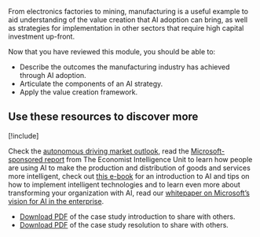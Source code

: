 From electronics factories to mining, manufacturing is a useful example to aid understanding of the value creation that AI adoption can bring, as well as strategies for implementation in other sectors that require high capital investment up-front.

Now that you have reviewed this module, you should be able to:

* Describe the outcomes the manufacturing industry has achieved through AI adoption.
* Articulate the components of an AI strategy.
* Apply the value creation framework.

## Use these resources to discover more

[!include[](../../../includes/open-link-in-new-tab-note.md)]

Check the [autonomous driving market outlook](https://info.microsoft.com/ww-landing-Global-Autonomous-Driving-Market-Outlook-Report-eBook.html), read the [Microsoft-sponsored report](https://info.microsoft.com/ww-landing-Intelligent-Economies-Microsoft-eBook.html) from The Economist Intelligence Unit to learn how people are using AI to make the production and distribution of goods and services more intelligent, check out [this e-book](https://info.microsoft.com/ww-landing-aI-basics-for-business-eBook.html) for an introduction to AI and tips on how to implement intelligent technologies and to learn even more about transforming your organization with AI, read our [whitepaper on Microsoft’s vision for AI in the enterprise](https://query.prod.cms.rt.microsoft.com/cms/api/am/binary/RE2FPpk).

* [Download PDF](https://aka.ms/AIBSSTRAMFGCONDWL) of the case study introduction to share with others. 
* [Download PDF](https://aka.ms/AIBSSTRAMFGRESDWL) of the case study resolution to share with others.
